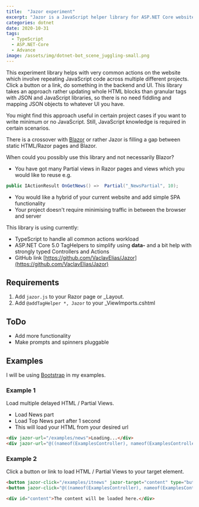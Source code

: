 ```yaml
---
title:  "Jazor experiment"
excerpt: "Jazor is a JavaScript helper library for ASP.NET Core websites which takes common and repeated workflow scenarios to simple actions. It is crossing some Blazor and SPA functionality as well. It is useful if you are using intensively ASP.NET Core Views and Partial Views, avoiding any JSON."
categories: dotnet
date: 2020-10-31
tags:
  - TypeScript 
  - ASP.NET-Core 
  - Advance
image: /assets/img/dotnet-bot_scene_juggling-small.png
---
```


This experiment library helps with very common actions on the website which involve repeating JavaScript code across multiple different projects. Click a button or a link, do something in the backend and UI. This library takes an approach rather updating whole HTML blocks than granular tags with JSON and JavaScript libraries, so there is no need fiddling and mapping JSON objects to whatever UI you have.

You might find this approach useful in certain project cases if you want to write minimum or no JavaScript. Still, JavaScript knowledge is required in certain scenarios. 

There is a crossover with [Blazor](https://github.com/dotnet/blazor) or rather Jazor is filling a gap between static HTML/Razor pages and Blazor.

When could you possibly use this library and not necessarily Blazor?
- You have got many Partial views in Razor pages and views which you would like to reuse e.g. 
```csharp
public IActionResult OnGetNews() =>  Partial("_NewsPartial", 10);
```
- You would like a hybrid of your current website and add simple SPA functionality
- Your project doesn't require minimising traffic in between the browser and server

This library is using currently:
 
- TypeScript to handle all common actions workload
- ASP.NET Core 5.0 TagHelpers to simplify using **data-** and a bit help with strongly typed Controllers and Actions
- GitHub link [https://github.com/VaclavElias/Jazor](https://github.com/VaclavElias/Jazor)


## Requirements

1. Add ```jazor.js``` to your Razor page or _Layout.
2. Add ```@addTagHelper *, Jazor``` to your _ViewImports.cshtml

## ToDo
- Add more functionality
- Make prompts and spinners pluggable

## Examples
I will be using [Bootstrap](https://getbootstrap.com/) in my examples.

### Example 1
Load multiple delayed HTML / Partial Views.

 - Load News part
 - Load Top News part after 1 second
 - This will load your HTML from your desired url
 
```html
<div jazor-url="/examples/news">Loading...</div>
<div jazor-url="@((nameof(ExamplesController), nameof(ExamplesController.TopNews), null))" jazor-delay="1">Loading...</div>
```

### Example 2

Click a button or link to load HTML / Partial Views to your target element.


```html
<button jazor-click="/examples/itnews" jazor-target="content" type="button" class="btn btn-primary">Show .NET News</div>
<button jazor-click="@((nameof(ExamplesController), nameof(ExamplesController.AngularNews), null))" jazor-target="content" type="button" class="btn btn-primary">Show Angular News</button>

<div id="content">The content will be loaded here.</div>
```

